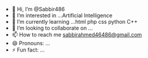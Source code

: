 
- 👋 Hi, I’m @Sabbir486
- 👀 I’m interested in ...Artificial Intelligence
- 🌱 I’m currently learning ...html php css python C++
- 💞️ I’m looking to collaborate on ...
- 📫 How to reach me sabbirahmed46486@gmail.com
- 😄 Pronouns: ...
- ⚡ Fun fact: ...

<!---
Sabbir486/Sabbir486 is a ✨ special ✨ repository because its `README.md` (this file) appears on your GitHub profile.
You can click the Preview link to take a look at your changes.
--->

